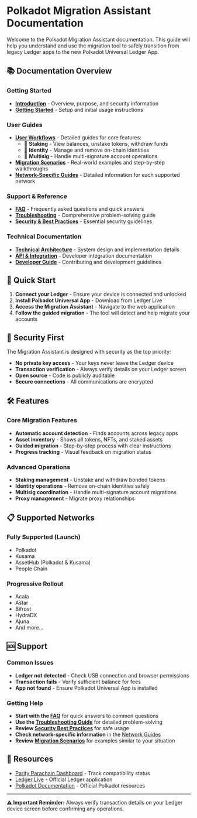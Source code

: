 # Polkadot Migration Assistant Documentation

Welcome to the Polkadot Migration Assistant documentation. This guide will help you understand and use the migration tool to safely transition from legacy Ledger apps to the new Polkadot Universal Ledger App.

## 📚 Documentation Overview

### Getting Started
- **[Introduction](./introduction.md)** - Overview, purpose, and security information
- **[Getting Started](./getting-started.md)** - Setup and initial usage instructions

### User Guides
- **[User Workflows](./user-workflows.md)** - Detailed guides for core features:
  - 🔗 **Staking** - View balances, unstake tokens, withdraw funds
  - 👤 **Identity** - Manage and remove on-chain identities
  - 👥 **Multisig** - Handle multi-signature account operations
- **[Migration Scenarios](./migration-scenarios.md)** - Real-world examples and step-by-step walkthroughs
- **[Network-Specific Guides](./network-guides.md)** - Detailed information for each supported network

### Support & Reference
- **[FAQ](./faq.md)** - Frequently asked questions and quick answers
- **[Troubleshooting](./troubleshooting.md)** - Comprehensive problem-solving guide
- **[Security & Best Practices](./security-best-practices.md)** - Essential security guidelines

### Technical Documentation
- **[Technical Architecture](./technical-architecture.md)** - System design and implementation details
- **[API & Integration](./api-integration.md)** - Developer integration documentation
- **[Developer Guide](./developer-guide.md)** - Contributing and development guidelines

## 🚀 Quick Start

1. **Connect your Ledger** - Ensure your device is connected and unlocked
2. **Install Polkadot Universal App** - Download from Ledger Live
3. **Access the Migration Assistant** - Navigate to the web application
4. **Follow the guided migration** - The tool will detect and help migrate your accounts

## 🔐 Security First

The Migration Assistant is designed with security as the top priority:
- **No private key access** - Your keys never leave the Ledger device
- **Transaction verification** - Always verify details on your Ledger screen
- **Open source** - Code is publicly auditable
- **Secure connections** - All communications are encrypted

## 🛠️ Features

### Core Migration Features
- **Automatic account detection** - Finds accounts across legacy apps
- **Asset inventory** - Shows all tokens, NFTs, and staked assets
- **Guided migration** - Step-by-step process with clear instructions
- **Progress tracking** - Visual feedback on migration status

### Advanced Operations
- **Staking management** - Unstake and withdraw bonded tokens
- **Identity operations** - Remove on-chain identities safely
- **Multisig coordination** - Handle multi-signature account migrations
- **Proxy management** - Migrate proxy relationships

## 📋 Supported Networks

### Fully Supported (Launch)
- Polkadot
- Kusama
- AssetHub (Polkadot & Kusama)
- People Chain

### Progressive Rollout
- Acala
- Astar
- Bifrost
- HydraDX
- Ajuna
- And more...

## 🆘 Support

### Common Issues
- **Ledger not detected** - Check USB connection and browser permissions
- **Transaction fails** - Verify sufficient balance for fees
- **App not found** - Ensure Polkadot Universal App is installed

### Getting Help
- **Start with the [FAQ](./faq.md)** for quick answers to common questions
- **Use the [Troubleshooting Guide](./troubleshooting.md)** for detailed problem-solving
- **Review [Security Best Practices](./security-best-practices.md)** for safe usage
- **Check network-specific information** in the [Network Guides](./network-guides.md)
- **Review [Migration Scenarios](./migration-scenarios.md)** for examples similar to your situation

## 🔗 Resources

- [Parity Parachain Dashboard](https://polkadot.js.org/apps/) - Track compatibility status
- [Ledger Live](https://www.ledger.com/ledger-live) - Official Ledger application
- [Polkadot Documentation](https://docs.polkadot.network/) - Official Polkadot resources

---

**⚠️ Important Reminder:** Always verify transaction details on your Ledger device screen before confirming any operations.